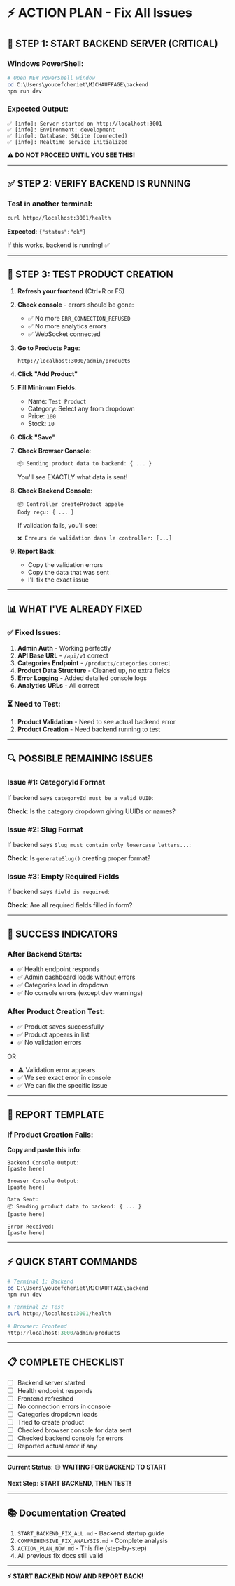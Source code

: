 # ⚡ ACTION PLAN - Fix All Issues

## 🚨 **STEP 1: START BACKEND SERVER (CRITICAL)**

### Windows PowerShell:
```powershell
# Open NEW PowerShell window
cd C:\Users\youcefcheriet\MJCHAUFFAGE\backend
npm run dev
```

### Expected Output:
```
✅ [info]: Server started on http://localhost:3001
✅ [info]: Environment: development  
✅ [info]: Database: SQLite (connected)
✅ [info]: Realtime service initialized
```

**⚠️ DO NOT PROCEED UNTIL YOU SEE THIS!**

---

## ✅ **STEP 2: VERIFY BACKEND IS RUNNING**

### Test in another terminal:
```bash
curl http://localhost:3001/health
```

**Expected**: `{"status":"ok"}`

If this works, backend is running! ✅

---

## 🧪 **STEP 3: TEST PRODUCT CREATION**

1. **Refresh your frontend** (Ctrl+R or F5)

2. **Check console** - errors should be gone:
   - ✅ No more `ERR_CONNECTION_REFUSED`
   - ✅ No more analytics errors
   - ✅ WebSocket connected

3. **Go to Products Page**:
   ```
   http://localhost:3000/admin/products
   ```

4. **Click "Add Product"**

5. **Fill Minimum Fields**:
   - Name: `Test Product`
   - Category: Select any from dropdown
   - Price: `100`
   - Stock: `10`

6. **Click "Save"**

7. **Check Browser Console**:
   ```javascript
   📦 Sending product data to backend: { ... }
   ```
   
   You'll see EXACTLY what data is sent!

8. **Check Backend Console**:
   ```
   📦 Controller createProduct appelé
   Body reçu: { ... }
   ```
   
   If validation fails, you'll see:
   ```
   ❌ Erreurs de validation dans le controller: [...]
   ```

9. **Report Back**:
   - Copy the validation errors
   - Copy the data that was sent
   - I'll fix the exact issue

---

## 📊 **WHAT I'VE ALREADY FIXED**

### ✅ Fixed Issues:
1. **Admin Auth** - Working perfectly
2. **API Base URL** - `/api/v1` correct
3. **Categories Endpoint** - `/products/categories` correct
4. **Product Data Structure** - Cleaned up, no extra fields
5. **Error Logging** - Added detailed console logs
6. **Analytics URLs** - All correct

### ⏳ Need to Test:
1. **Product Validation** - Need to see actual backend error
2. **Product Creation** - Need backend running to test

---

## 🔍 **POSSIBLE REMAINING ISSUES**

### Issue #1: CategoryId Format
If backend says `categoryId must be a valid UUID`:

**Check**: Is the category dropdown giving UUIDs or names?

### Issue #2: Slug Format  
If backend says `Slug must contain only lowercase letters...`:

**Check**: Is `generateSlug()` creating proper format?

### Issue #3: Empty Required Fields
If backend says `field is required`:

**Check**: Are all required fields filled in form?

---

## 🎯 **SUCCESS INDICATORS**

### After Backend Starts:
- ✅ Health endpoint responds
- ✅ Admin dashboard loads without errors
- ✅ Categories load in dropdown
- ✅ No console errors (except dev warnings)

### After Product Creation Test:
- ✅ Product saves successfully
- ✅ Product appears in list
- ✅ No validation errors

OR

- ⚠️ Validation error appears
- ✅ We see exact error in console
- ✅ We can fix the specific issue

---

## 📝 **REPORT TEMPLATE**

### If Product Creation Fails:

**Copy and paste this info**:

```
Backend Console Output:
[paste here]

Browser Console Output:
[paste here]

Data Sent:
📦 Sending product data to backend: { ... }
[paste here]

Error Received:
[paste here]
```

---

## ⚡ **QUICK START COMMANDS**

```powershell
# Terminal 1: Backend
cd C:\Users\youcefcheriet\MJCHAUFFAGE\backend
npm run dev

# Terminal 2: Test
curl http://localhost:3001/health

# Browser: Frontend
http://localhost:3000/admin/products
```

---

## 📋 **COMPLETE CHECKLIST**

- [ ] Backend server started
- [ ] Health endpoint responds
- [ ] Frontend refreshed
- [ ] No connection errors in console
- [ ] Categories dropdown loads
- [ ] Tried to create product
- [ ] Checked browser console for data sent
- [ ] Checked backend console for errors
- [ ] Reported actual error if any

---

**Current Status**: 🟡 **WAITING FOR BACKEND TO START**

**Next Step**: **START BACKEND, THEN TEST!**

---

## 📚 **Documentation Created**

1. `START_BACKEND_FIX_ALL.md` - Backend startup guide
2. `COMPREHENSIVE_FIX_ANALYSIS.md` - Complete analysis
3. `ACTION_PLAN_NOW.md` - This file (step-by-step)
4. All previous fix docs still valid

---

**⚡ START BACKEND NOW AND REPORT BACK!**
